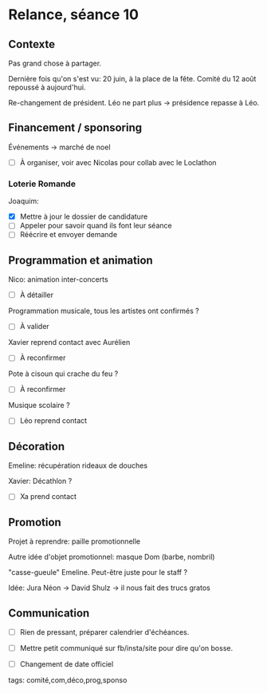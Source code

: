 # Relance, séance 10

## Contexte

Pas grand chose à partager.

Dernière fois qu'on s'est vu: 20 juin, à la place de la fête.
Comité du 12 août repoussé à aujourd'hui.

Re-changement de président. Léo ne part plus -> présidence repasse à Léo.

## Financement / sponsoring

Événements -> marché de noel

- [ ] À organiser, voir avec Nicolas pour collab avec le Loclathon

### Loterie Romande

Joaquim:

- [x] Mettre à jour le dossier de candidature
- [ ] Appeler pour savoir quand ils font leur séance
- [ ] Réécrire et envoyer demande

## Programmation et animation

Nico: animation inter-concerts

- [ ] À détailler

Programmation musicale, tous les artistes ont confirmés ?

- [ ] À valider

Xavier reprend contact avec Aurélien

- [ ] À reconfirmer

Pote à cisoun qui crache du feu ?

- [ ] À reconfirmer

Musique scolaire ?

- [ ] Léo reprend contact

## Décoration

Emeline: récupération rideaux de douches

Xavier: Décathlon ?

- [ ] Xa prend contact

## Promotion

Projet à reprendre: paille promotionnelle

Autre idée d'objet promotionnel: masque Dom (barbe, nombril)

"casse-gueule" Emeline.
Peut-être juste pour le staff ?

Idée: Jura Néon -> David Shulz -> il nous fait des trucs gratos

## Communication

- [ ] Rien de pressant, préparer calendrier d'échéances.

- [ ] Mettre petit communiqué sur fb/insta/site pour dire qu'on bosse.

- [ ] Changement de date officiel





tags: comité,com,déco,prog,sponso
